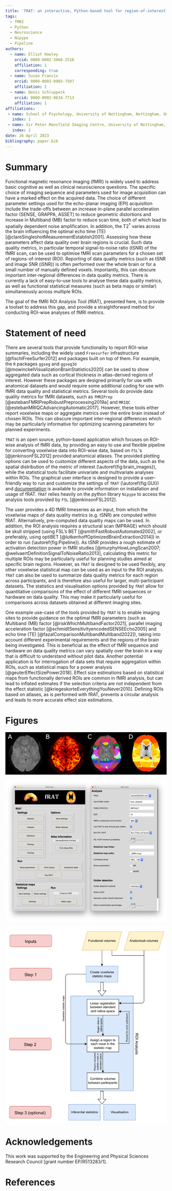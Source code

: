 ```yaml
---
title: 'fRAT: an interactive, Python-based tool for region-of-interest summaries of functional imaging data'
tags:
  - fMRI
  - Python
  - Neuroscience
  - Nipype
  - Pipeline
authors:
  - name: Elliot Howley
    orcid: 0000-0002-3868-2516
    affiliation: 1
    corresponding: true
  - name: Susan Francis
    orcid: 0000-0003-0903-7507
    affiliation: 2
  - name: Denis Schluppeck
    orcid: 0000-0002-0634-7713
    affiliation: 1
affiliations:
 - name: School of Psychology, University of Nottingham, Nottingham, United Kingdom
   index: 1
 - name: Sir Peter Mansfield Imaging Centre, University of Nottingham, Nottingham, United Kingdom
   index: 2
date: 26 April 2023
bibliography: paper.bib
---
```


# Summary

Functional magnetic resonance imaging (fMRI) is widely used to address basic cognitive as well as clinical neuroscience questions. The specific choice of imaging sequence and parameters used for image acquisition can have a marked effect on the acquired data. The choice of different parameter settings used for the echo-planar imaging (EPI) acquisition include the trade-offs between an increase in-plane parallel acceleration factor (SENSE, GRAPPA, ASSET) to reduce geometric distortions and increase in Multiband (MB) factor to reduce scan time, both of which lead to spatially dependent noise amplification. In addition, the T2<sup>*</sup> varies across the brain influencing the optimal echo time (TE)[@clareSingleshotMeasurementEstablish2001]. Assessing how these parameters affect data quality over brain regions is crucial. Such data quality metrics, in particular temporal signal-to-noise ratio (tSNR) of the fMRI scan, can be used to optimise fMRI scan parameters for a chosen set of regions-of-interest (ROI). Reporting of data quality metrics (such as tSNR and image SNR (iSNR)) is often performed over the whole brain or for a small number of manually defined voxels. Importantly, this can obscure important inter-regional differences in data quality metrics. There is currently a lack of easy-to-use tools to analyse these data quality metrics, as well as functional statistical measures (such as beta maps or similar) simultaneously across multiple ROIs.

The goal of the fMRI ROI Analysis Tool (fRAT), presented here, is to provide a toolset to address this gap, and provide a straightforward method for conducting ROI-wise analyses of fMRI metrics.

# Statement of need

There are several tools that provide functionality to report ROI-wise summaries, including the widely used `Freesurfer` infrastructure [@fischlFreeSurfer2012] and packages built on top of them. For example, the `R` packages `ggseg` and `ggseg3d` [@mowinckelVisualizationBrainStatistics2020] can be used to show aggregated data such as cortical thickness in atlas-derived regions of interest. However these packages are designed primarily for use with anatomical datasets and would require some additional coding for use with fMRI data quality and statistical metrics. Several tools do provide data quality metrics for fMRI datasets, such as `fMRIPrep` [@estebanFMRIPrepRobustPreprocessing2019a] and `MRIQC` [@estebanMRIQCAdvancingAutomatic2017]. However, these tools either report voxelwise maps or aggregate metrics over the entire brain instead of chosen ROIs. This can obscure important inter-regional differences which may be particularly informative for optimizing scanning parameters for planned experiments.

`fRAT` is an open source, python-based application which focuses on ROI-wise analysis of fMRI data, by providing an easy to use and flexible pipeline for converting voxelwise data into ROI-wise data, based on `FSL`'s [@jenkinsonFSL2012] provided anatomical atlases. The provided plotting options can be used to customize different aspects of the data, such as the spatial distribution of the metric of interest (\autoref{fig:brain_images}), while the statistical tools facilitate univariate and multivariate analyses within ROIs. The graphical user interface is designed to provide a user-friendly way to run and customize the settings of `fRAT` (\autoref{fig:GUI}) and [documentation](https://fmri-roi-analysis-tool.readthedocs.io/en/latest/) is available to provide information on installation and usage of fRAT. `fRAT` relies heavily on the python library `Nipype` to access the analysis tools provided by `FSL` [@jenkinsonFSL2012].

The user provides a 4D fMRI timeseries as an input, from which the voxelwise maps of data quality metrics (e.g. tSNR) are computed within fRAT. Alternatively, pre-computed data quality maps can be used. In addition, the ROI analysis requires a structural scan (MPRAGE) which should be skull stripped (using FSL’s BET [@smithFastRobustAutomated2002], or preferably, using optiBET [@lutkenhoffOptimizedBrainExtraction2014]) in order to run (\autoref{fig:Pipeline}). As tSNR provides a rough estimate of activation detection power in fMRI studies [@murphyHowLongScan2007; @welvaertDefinitionSignalToNoiseRatio2013], calculating this metric for multiple ROIs may be particularly useful for planning studies aimed at specific brain regions. However, as `fRAT` is designed to be used flexibly, any other voxelwise statistical map can be used as an input to the ROI analysis. `fRAT` can also be used to summarize data quality metrics for each region across participants, and is therefore also useful for larger, multi-participant datasets. The statistics and visualisation options provided by `fRAT` allow for quantitative comparisons of the effect of different fMRI sequences or hardware on data quality. This may make it particularly useful for comparisons across datasets obtained at different imaging sites.

One example use-case of the tools provided by `fRAT` is to enable imaging sites to provide guidance on the optimal fMRI parameters (such as Multiband (MB) factor [@riskWhichMultibandFactor2021], parallel imaging acceleration factor [@schmidtSensitivityencodedSENSEEcho2005] and echo time (TE) [@fazalComparisonMultibandMultiband2022]), taking into account different experimental requirements and the regions of the brain being investigated. This is beneficial as the effect of fMRI sequence and hardware on data quality metrics can vary spatially over the brain in a way that is difficult to understand without pilot data. Another potential application is for interrogation of data sets that require aggregation within ROIs, such as statistical maps for a power analysis [@geuterEffectSizePower2018]. Effect size estimations based on statistical maps from functionally derived ROIs are common in fMRI analysis, but can lead to inflated estimates if the selection criteria are not independent from the effect statistic [@kriegeskorteEverythingYouNever2010]. Defining ROIs based on atlases, as is performed with fRAT, prevents a circular analysis and leads to more accurate effect size estimations.

# Figures

![Representation of how ROI-wise maps are produced. Data from a single participant is shown here. All figures are in native space apart from **(D),** which is in standard space. **(A)** Original functional volume. **(B)** Voxelwise temporal signal-to-noise ratio (tSNR) map (brighter colours, higher tSNR values). **(C)** Harvard-Oxford Cortical atlas regions assigned to participant anatomy. **(D)** Combination of **(B)** and **(C)** to produce final ROI-wise tSNR map. \label{fig:brain_images}](brain_images.png)

![A screenshot of fRAT's graphical user interface. **(Left column)** Main menu screen. **(Right column)** Analysis settings screen. \label{fig:GUI}](GUI.png)

![Flowchart showing fRAT's processing pipeline. \label{fig:Pipeline}](process_overview.png)

# Acknowledgements

This work was supported by the Engineering and Physical Sciences Research Council [grant number EP/R513283/1].

# References
